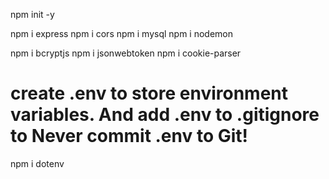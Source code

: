 npm init -y
<!-- 
create server.js
"main": "server.js",
"type": "module",
 -->

npm i express
npm i cors
npm i mysql
npm i nodemon
<!-- "start": "nodemon server.js", -->

npm i bcryptjs
npm i jsonwebtoken
npm i cookie-parser

# create .env to store environment variables. And add .env to .gitignore to Never commit .env to Git!
npm i dotenv